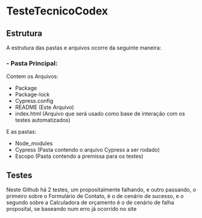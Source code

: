 # TesteTecnicoCodex

## Estrutura
A estrutura das pastas e arquivos ocorre da seguinte maneira:
### - Pasta Principal:
Contem os Arquivos:
 - Package
 - Package-lock
 - Cypress.config
 - README (Este Arquivo)
 - index.html (Arquivo que será usado como base de interação com os testes automatizados)

 E as pastas:
  - Node_modules
  - Cypress (Pasta contendo o arquivo Cypress a ser rodado)
  - Escopo (Pasta contendo a premissa para os testes)
 
 ## Testes

Neste Github há 2 testes, um propositalmente falhando, e outro passando, o primeiro sobre o Formulário de Contato, é o de cenário de sucesso, e o segundo sobre a Calculadora de orçamento é o de cenário de falha proposital, se baseando num erro já ocorrido no site